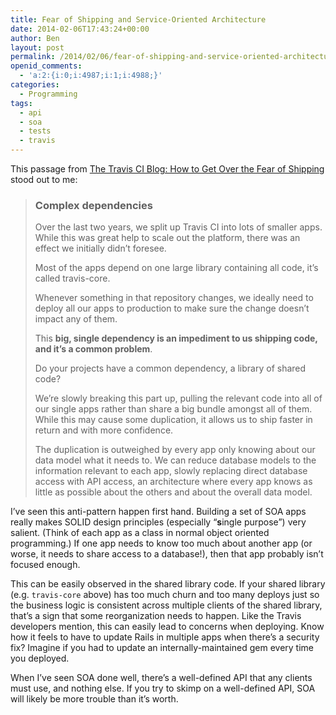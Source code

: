 ```yaml
---
title: Fear of Shipping and Service-Oriented Architecture
date: 2014-02-06T17:43:24+00:00
author: Ben
layout: post
permalink: /2014/02/06/fear-of-shipping-and-service-oriented-architecture/
openid_comments:
  - 'a:2:{i:0;i:4987;i:1;i:4988;}'
categories:
  - Programming
tags:
  - api
  - soa
  - tests
  - travis
---
```

This passage from [The Travis CI Blog: How to Get Over the Fear of Shipping](http://blog.travis-ci.com/2014-01-31-how-to-over-the-fear-of-shipping/) stood out to me:

> ### Complex dependencies
> 
> Over the last two years, we split up Travis CI into lots of smaller apps. While this was great help to scale out the platform, there was an effect we initially didn&#8217;t foresee.
> 
> Most of the apps depend on one large library containing all code, it&#8217;s called travis-core.
> 
> Whenever something in that repository changes, we ideally need to deploy all our apps to production to make sure the change doesn&#8217;t impact any of them.
> 
> This **big, single dependency is an impediment to us shipping code, and it&#8217;s a common problem**.
> 
> Do your projects have a common dependency, a library of shared code?
> 
> We&#8217;re slowly breaking this part up, pulling the relevant code into all of our single apps rather than share a big bundle amongst all of them. While this may cause some duplication, it allows us to ship faster in return and with more confidence.
> 
> The duplication is outweighed by every app only knowing about our data model what it needs to. We can reduce database models to the information relevant to each app, slowly replacing direct database access with API access, an architecture where every app knows as little as possible about the others and about the overall data model.

I&#8217;ve seen this anti-pattern happen first hand. Building a set of SOA apps really makes SOLID design principles (especially &#8220;**s**ingle purpose&#8221;) very salient. (Think of each app as a class in normal object oriented programming.) If one app needs to know too much about another app (or worse, it needs to share access to a database!), then that app probably isn&#8217;t focused enough.

This can be easily observed in the shared library code. If your shared library (e.g. `travis-core` above) has too much churn and too many deploys just so the business logic is consistent across multiple clients of the shared library, that&#8217;s a sign that some reorganization needs to happen. Like the Travis developers mention, this can easily lead to concerns when deploying. Know how it feels to have to update Rails in multiple apps when there&#8217;s a security fix? Imagine if you had to update an internally-maintained gem every time you deployed.

When I&#8217;ve seen SOA done well, there&#8217;s a well-defined API that any clients must use, and nothing else. If you try to skimp on a well-defined API, SOA will likely be more trouble than it&#8217;s worth.